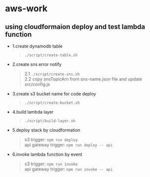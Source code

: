 # aws-work
## using cloudformaion deploy and test lambda function
* 1.create dynamodb table
  > ```./script/create-table.sh```
* 2.create sns error notify   
  > 2.1 ```./script/create-sns.sh```  
    2.2 copy snsTopicArn from sns-name.json file and update src/config.js 
* 3.create s3 bucket name for code deploy
  > ```./script/create-bucket.sh```
* 4.build lambda layer
  > ```./script/build-layer.sh```
* 5.deploy stack by cloudformation
  > s3 trigger: ```npm run deploy```  
  > api gateway trigger:  ```npm run deploy -- api```
* 6.invoke lambda function by event
  > s3 trigger:  ```npm run invoke```  
  > api gateway trigger:  ```npm run invoke -- api```
